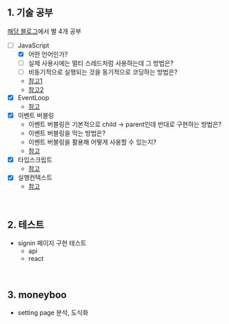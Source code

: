 ## 1. 기술 공부
[해당 블로그](https://realmojo.tistory.com/300)에서 별 4개 공부 
- [ ] JavaScript
  - [x] 어떤 언어인가?
  - [ ] 실제 사용시에는 멀티 스레드처럼 사용하는데 그 방법은?
  - [ ] 비동기적으로 실행되는 것을 동기적으로 코딩하는 방법은?
  - [참고1](https://realmojo.tistory.com/109)
  - [참고2](https://boxfoxs.tistory.com/294)
- [x] EventLoop
  - [참고](https://im-developer.tistory.com/113)
- [x] 이벤트 버블링
  - 이벤트 버블링은 기본적으로 child -> parent인데 반대로 구현하는 방법은?
  - 이벤트 버블링을 막는 방법은?
  - 이벤트 버블링을 활용해 어떻게 사용할 수 있는지?
  - [참고](https://joshua1988.github.io/web-development/javascript/event-propagation-delegation/)
- [x] 타입스크립트
  - [참고](https://hyunseob.github.io/2018/08/12/do-you-need-to-use-ts/)
- [x] 실행컨텍스트
  - [참고](https://poiemaweb.com/js-execution-context)
<br/>

## 2. 테스트
- signin 페이지 구현 테스트
  - api
  - react

<br/>

## 3. moneyboo
- setting page 분석, 도식화

<br/>
